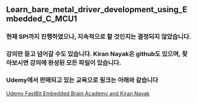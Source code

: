 ## Learn_bare_metal_driver_development_using_Embedded_C_MCU1

### 현재 SPI까지 진행하였으나, 지속적으로 할 것인지는 결정되지 않았습니다.

### 강의만 듣고 넘어갈 수도 있습니다. Kiran Nayak은 github도 있으며, 찾아보시면 강의에 완성된 모든 파일이 있습니다.

### Udemy에서 판매되고 있는 교육으로 링크는 아래와 같습니다

[Udemy FastBit Embedded Brain Academy and Kiran Nayak](https://www.udemy.com/share/1013Ng3@7pRpVnpGjfFKzsifazeirCrNnyRdUe1nNxjGq6d1qlKz014DtnFv7osBpX4Sjgcq/)
